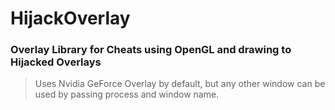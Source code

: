 # HijackOverlay
### Overlay Library for Cheats using OpenGL and drawing to Hijacked Overlays
> Uses Nvidia GeForce Overlay by default, but any other window can be used by passing process and window name.